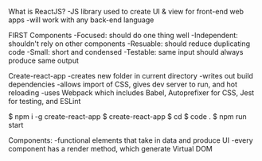 What is ReactJS?
  -JS library used to create UI & view for front-end web apps
  -will work with any back-end language
  
FIRST Components
  -Focused: should do one thing well
  -Independent: shouldn't rely on other components
  -Resuable: should reduce duplicating code
  -Small: short and condensed 
  -Testable: same input should always produce same output
  

Create-react-app
  -creates new folder in current directory
  -writes out build dependencies
  -allows import of CSS, gives dev server to run, and hot reloading
  -uses Webpack which includes Babel, Autoprefixer for CSS, Jest for testing, and ESLint
  
$ npm i -g create-react-app
$ create-react-app <put app name here>
$ cd <app name>
$ code .
$ npm run start
  
Components:
  -functional elements that take in data and produce UI
  -every component has a render method, which generate Virtual DOM
